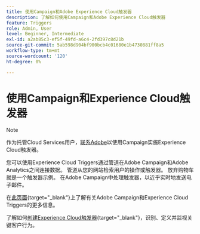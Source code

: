 ```yaml
---
title: 使用Campaign和Adobe Experience Cloud触发器
description: 了解如何使用Campaign和Adobe Experience Cloud触发器
feature: Triggers
role: Admin, User
level: Beginner, Intermediate
exl-id: a2ab85c3-ef5f-49fd-a6c4-2fd397c8d21b
source-git-commit: 5ab598d904bf900bcb4c01680e1b4730881ff8a5
workflow-type: tm+mt
source-wordcount: '120'
ht-degree: 0%

---
```


# 使用Campaign和Experience Cloud触发器

>[!NOTE]
>
>作为托管Cloud Services用户，[联系Adobe](../start/campaign-faq.md#support)以使用Campaign实施Experience Cloud触发器。

您可以使用Experience Cloud Triggers通过管道在Adobe Campaign和Adobe Analytics之间连接数据。 管道从您的网站检索用户的操作或触发器。 放弃购物车就是一个触发器示例。 在Adobe Campaign中处理触发器，以近乎实时地发送电子邮件。

在[此页面](https://experienceleague.adobe.com/docs/campaign-classic/using/integrating-with-adobe-experience-cloud/experience-triggers/about-triggers.html?lang=zh-Hans){target="_blank"}上了解有关Adobe Campaign和Experience Cloud Triggers的更多信息。

了解如何[创建Experience Cloud触发器](https://experienceleague.adobe.com/docs/experience-cloud/triggers/create.html?lang=zh-Hans){target="_blank"}，识别、定义并监视关键客户行为。


